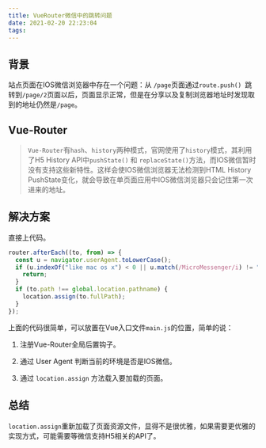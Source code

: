 ```yaml
---
title: VueRouter微信中的跳转问题
date: 2021-02-20 22:23:04
tags:
---
```


## 背景

站点页面在IOS微信浏览器中存在一个问题：从 `/page`页面通过`route.push() `跳转到`/page/2`页面以后，页面显示正常，但是在分享以及复制浏览器地址时发现取到的地址仍然是`/page`。

## Vue-Router

> `Vue-Router`有`hash`、`history`两种模式，官网使用了`history`模式，其利用了H5 History API中`pushState()` 和 `replaceState()`方法，而IOS微信暂时没有支持这些新特性。这样会使IOS微信浏览器无法检测到HTML History PushState变化，就会导致在单页面应用中IOS微信浏览器只会记住第一次进来的地址。

## 解决方案

直接上代码。

```javascript
router.afterEach((to, from) => {
  const u = navigator.userAgent.toLowerCase();
  if (u.indexOf("like mac os x") < 0 || u.match(/MicroMessenger/i) != "micromessenger") {
    return;
  }
  if (to.path !== global.location.pathname) {
    location.assign(to.fullPath);
  }
});
```

上面的代码很简单，可以放置在Vue入口文件`main.js`的位置，简单的说：

1. 注册Vue-Router全局后置钩子。

2. 通过 User Agent 判断当前的环境是否是IOS微信。
3. 通过 `location.assign` 方法载入要加载的页面。

## 总结

`location.assign`重新加载了页面资源文件，显得不是很优雅，如果需要更优雅的实现方式，可能需要等微信支持H5相关的API了。
